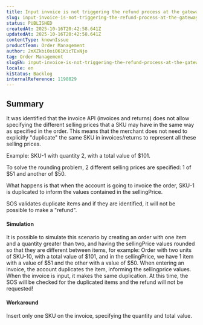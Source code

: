 ```yaml
---
title: Input invoice is not triggering the refund process at the gateway
slug: input-invoice-is-not-triggering-the-refund-process-at-the-gateway
status: PUBLISHED
createdAt: 2025-10-16T20:42:58.641Z
updatedAt: 2025-10-16T20:42:58.641Z
contentType: knownIssue
productTeam: Order Management
author: 2mXZkbi0oi061KicTExNjo
tag: Order Management
slugEN: input-invoice-is-not-triggering-the-refund-process-at-the-gateway
locale: en
kiStatus: Backlog
internalReference: 1198829
---
```


## Summary


It was identified that the invoice API (invoices and returns) does not allow specifying the different selling prices that a SKU may have in the same way as specified in the order. This means that the merchant does not need to explicitly "duplicate" the same SKU in invoices/returns to represent all these selling prices.

Example:
SKU-1 with quantity 2, with a total value of $101.

To solve the rounding problem, 2 different selling prices are specified: 1 of $51 and another of $50.

What happens is that when the account is going to invoice the order, SKU-1 is duplicated to inform the values contained in the sellingPrice.

SOS validates duplicate items and if they are identified, it will not be possible to make a "refund".


#### Simulation


It is possible to simulate this scenario by creating an order with one item and a quantity greater than two, and having the sellingPrice values rounded so that they are different between items, for example:
Order with two units of SKU-10, with a total value of $101, and in the sellingPrice, we have 1 item with a value of $51 and the other with a value of $50.
When entering an invoice, the account duplicates the item, informing the sellingprice values.
When the invoice is input, it makes the same duplication.
At this time, the SOS will be checked for the duplicated items and the refund will not be requested!


#### Workaround


Insert only one SKU on the invoice, specifying the quantity and total value.



